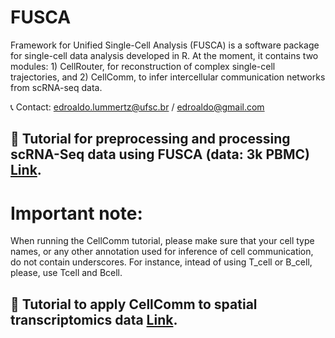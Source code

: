# FUSCA
Framework for Unified Single-Cell Analysis (FUSCA) is a software package for single-cell data analysis developed in R. At the moment, it contains two modules: 1) CellRouter, for reconstruction of complex single-cell trajectories, and 2) CellComm, to infer intercellular communication networks from scRNA-seq data.

:telephone_receiver: Contact: edroaldo.lummertz@ufsc.br / edroaldo@gmail.com

## :notebook_with_decorative_cover: Tutorial for preprocessing and processing scRNA-Seq data using FUSCA (data: 3k PBMC) [Link](https://github.com/edroaldo/fusca/blob/main/tutorial/FUSCA_tutorial_3k_PBMC_ds.ipynb).


# Important note:
When running the CellComm tutorial, please make sure that your cell type names, or any other annotation used for inference of cell communication, do not contain underscores. For instance, intead of using T_cell or B_cell, please, use Tcell and Bcell.

## :notebook_with_decorative_cover: Tutorial to apply CellComm to spatial transcriptomics data [Link](https://github.com/edroaldo/fusca/blob/main/tutorial/CellComm_ST_tutorial.ipynb).
